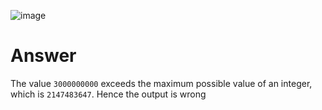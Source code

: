 ![image](https://github.com/user-attachments/assets/e8969a7b-c5fb-4c70-8f7b-a99f47ebf7b0)

# Answer
The value `3000000000` exceeds the maximum possible value of an integer, which is `2147483647`. Hence the output is wrong
